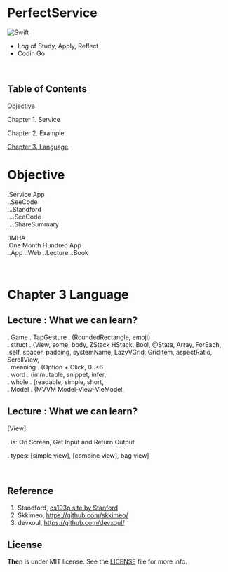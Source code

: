 # PerfectService

![Swift](https://img.shields.io/badge/Swift-5.0-orange.svg)

- Log of Study, Apply, Reflect
- Codin Go

<br> 


## Table of Contents

[Objective](#Objective)

Chapter 1. Service

Chapter 2. Example

[Chapter 3. Language](#Chapter-3-Language)



# Objective
.Service.App <br> 
..SeeCode <br> 
...Standford <br> 
....SeeCode <br> 
....ShareSummary <br> 

.1MHA <br> 
.One Month Hundred App <br>
..App
..Web
..Lecture
..Book


﻿
# Chapter 3 Language

## Lecture : What we can learn?

. Game . TapGesture . (RoundedRectangle, emoji) <br> 
. struct . (View, some, body, ZStack HStack, Bool, @State, Array, ForEach, \.self, spacer, padding, systemName, LazyVGrid, GridItem, aspectRatio, ScrollView, <br> 
. meaning . (Option + Click, 0..<6 <br> 
. word . (immutable, snippet, infer, <br> 
. whole . (readable, simple, short, <br> 
. Model . (MVVM Model-View-VieModel, <br> 

## Lecture : What we can learn?


[View]:

. is: On Screen, Get Input and Return Output

. types: [simple view], [combine view], bag view]

﻿

 
## Reference 
1. Standford, [cs193p site by Stanford](https://cs193p.sites.stanford.edu)
2. Skkimeo, https://github.com/skkimeo/
3. devxoul, https://github.com/devxoul/


## License
**Then** is under MIT license. See the [LICENSE](LICENSE) file for more info.
